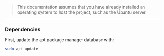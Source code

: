 
> This documentation assumes that you have already installed an operating system to host the project, such as the Ubuntu server.
---
### Dependencies
First, update the apt package manager database with:
```bash
sudo apt update
```

